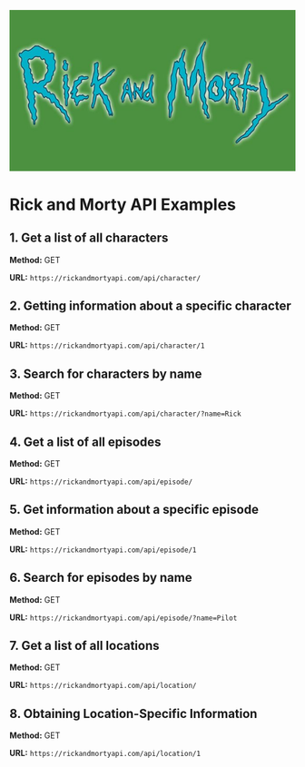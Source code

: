 ![Alt text](images/Rick-Morty-Logo-1-640x360.jpg)





# Rick and Morty API Examples

## 1. Get a list of all characters

**Method:** GET

**URL:** `https://rickandmortyapi.com/api/character/`

## 2. Getting information about a specific character

**Method:** GET

**URL:** `https://rickandmortyapi.com/api/character/1`

## 3. Search for characters by name

**Method:** GET

**URL:** `https://rickandmortyapi.com/api/character/?name=Rick`

## 4. Get a list of all episodes

**Method:** GET

**URL:** `https://rickandmortyapi.com/api/episode/`

## 5. Get information about a specific episode

**Method:** GET

**URL:** `https://rickandmortyapi.com/api/episode/1`

## 6. Search for episodes by name

**Method:** GET

**URL:** `https://rickandmortyapi.com/api/episode/?name=Pilot`

## 7. Get a list of all locations

**Method:** GET

**URL:** `https://rickandmortyapi.com/api/location/`

## 8. Obtaining Location-Specific Information

**Method:** GET

**URL:** `https://rickandmortyapi.com/api/location/1`

